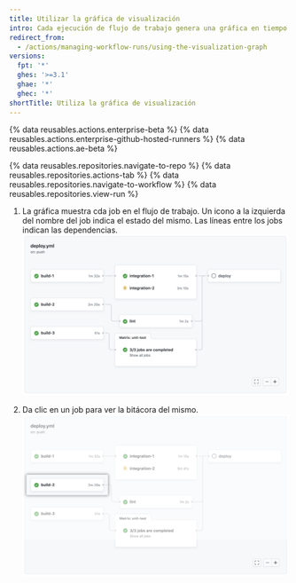 ```yaml
---
title: Utilizar la gráfica de visualización
intro: Cada ejecución de flujo de trabajo genera una gráfica en tiempo real que ilustra el progreso de la misma. Puedes utilizar esta gráfica para monitorear y depurar los flujos de trabajo.
redirect_from:
  - /actions/managing-workflow-runs/using-the-visualization-graph
versions:
  fpt: '*'
  ghes: '>=3.1'
  ghae: '*'
  ghec: '*'
shortTitle: Utiliza la gráfica de visualización
---
```


{% data reusables.actions.enterprise-beta %}
{% data reusables.actions.enterprise-github-hosted-runners %}
{% data reusables.actions.ae-beta %}

{% data reusables.repositories.navigate-to-repo %}
{% data reusables.repositories.actions-tab %}
{% data reusables.repositories.navigate-to-workflow %}
{% data reusables.repositories.view-run %}

1. La gráfica muestra cda job en el flujo de trabajo. Un icono a la izquierda del nombre del job indica el estado del mismo. Las líneas entre los jobs indican las dependencias. ![Gráfica del flujo de trabajo](/assets/images/help/images/workflow-graph.png)

2. Da clic en un job para ver la bitácora del mismo.![Gráfica del flujo de trabajo](/assets/images/help/images/workflow-graph-job.png)
